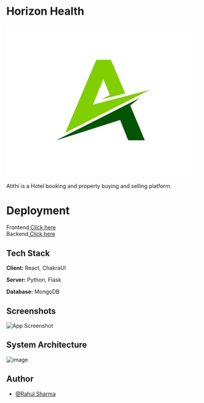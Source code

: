 # Horizon Health

![image](https://github.com/257277/Jagah/blob/main/frontend/jagah/src/image/logo.png)



Atithi is a Hotel booking and property buying and selling platform

# Deployment

Frontend<a href="">  Click here</a> <br>
Backend<a href="">  Click here</a> <br>


## Tech Stack

**Client:** React, ChakraUI

**Server:** Python, Flask

**Database:** MongoDB


## Screenshots

![App Screenshot]()



<!-- ## Workflow Diagram
![image](https://user-images.githubusercontent.com/112754393/229429364-4f9e7424-d5b2-4386-aad8-b4f7f22c19bf.png) -->

## System Architecture
![image]()


<!-- ## ER Diagram -->
<!-- ![drawSQL-lifecare-export-2023-04-03](https://user-images.githubusercontent.com/112754547/229438041-993e6356-22cd-49b0-8905-6867cd4f36e9.png) -->





## Author

- [@Rahul Sharma](https://github.com/257277)
